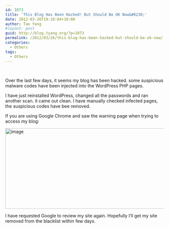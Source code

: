 ```yaml
---
id: 1073
title: 'This Blog Has Been Hacked! But Should Be OK Now&#8230;'
date: 2012-03-26T19:10:04+10:00
author: Tao Yang
#layout: post
guid: http://blog.tyang.org/?p=1073
permalink: /2012/03/26/this-blog-has-been-hacked-but-should-be-ok-now/
categories:
  - Others
tags:
  - Others
---
```

&nbsp;

Over the last few days, it seems my blog has been hacked. some suspicious malware codes have been injected into the WordPress PHP pages.

I have just reinstalled WordPress, changed all the passwords and ran another scan. it came out clean. I have manually checked infected pages, the suspicious codes have bee removed.

If you are using Google Chrome and saw the warning page when trying to access my blog:

<a href="http://blog.tyang.org/wp-content/uploads/2012/03/image3.png"><img style="background-image: none; padding-left: 0px; padding-right: 0px; display: inline; padding-top: 0px; border: 0px;" title="image" src="http://blog.tyang.org/wp-content/uploads/2012/03/image_thumb3.png" alt="image" width="580" height="256" border="0" /></a>

I have requested Google to review my site again. Hopefully I’ll get my site removed from the blacklist within few days.